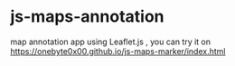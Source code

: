 # js-maps-annotation
map annotation app using Leaflet.js , you can try it on 
https://onebyte0x00.github.io/js-maps-marker/index.html
